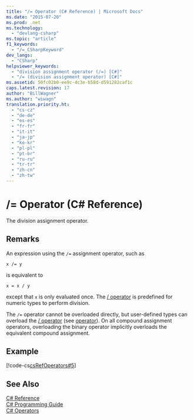 ```yaml
---
title: "/= Operator (C# Reference) | Microsoft Docs"
ms.date: "2015-07-20"
ms.prod: .net
ms.technology: 
  - "devlang-csharp"
ms.topic: "article"
f1_keywords: 
  - "/=_CSharpKeyword"
dev_langs: 
  - "CSharp"
helpviewer_keywords: 
  - "division assignment operator (/=) [C#]"
  - "/= (division assignment operator) [C#]"
ms.assetid: 50fc02b0-ee9c-4c3e-b58d-d591282caf1c
caps.latest.revision: 17
author: "BillWagner"
ms.author: "wiwagn"
translation.priority.ht: 
  - "cs-cz"
  - "de-de"
  - "es-es"
  - "fr-fr"
  - "it-it"
  - "ja-jp"
  - "ko-kr"
  - "pl-pl"
  - "pt-br"
  - "ru-ru"
  - "tr-tr"
  - "zh-cn"
  - "zh-tw"
---
```

# /= Operator (C# Reference)
The division assignment operator.  
  
## Remarks  
 An expression using the `/=` assignment operator, such as  
  
```  
x /= y  
```  
  
 is equivalent to  
  
```  
x = x / y  
```  
  
 except that `x` is only evaluated once. The [/ operator](../../../csharp/language-reference/operators/division-operator.md) is predefined for numeric types to perform division.  
  
 The `/=` operator cannot be overloaded directly, but user-defined types can overload the [/ operator](../../../csharp/language-reference/operators/division-operator.md) (see [operator](../../../csharp/language-reference/keywords/operator.md)). On all compound assignment operators, overloading the binary operator implicitly overloads the equivalent compound assignment.  
  
## Example  
 [!code-cs[csRefOperators#5](codesnippet/CSharp/division-assignment-operator_1.cs)]  
  
## See Also  
 [C# Reference](../../../csharp/language-reference/index.md)   
 [C# Programming Guide](../../../csharp/programming-guide/index.md)   
 [C# Operators](../../../csharp/language-reference/operators/index.md)
